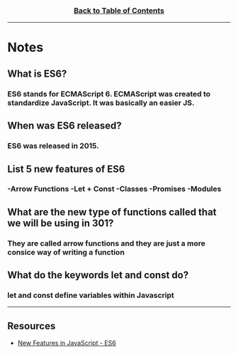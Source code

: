 <h3 align="center"><a href="./README.md">Back to Table of Contents</a></h3>

---

# Notes
## What is ES6?
### ES6 stands for ECMAScript 6. ECMAScript was created to standardize JavaScript. It was basically an easier JS.
## When was ES6 released?
### ES6 was released in 2015.
## List 5 new features of ES6
### -Arrow Functions -Let + Const -Classes -Promises -Modules
## What are the new type of functions called that we will be using in 301?
### They are called arrow functions and they are just a more consice way of writing a function
## What do the keywords let and const do?
### let and const define variables within Javascript

---

## Resources 
- [New Features in JavaScript - ES6](http://es6-features.org/#Constants)